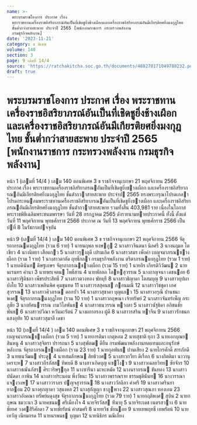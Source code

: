 ```yaml
---
name: >-
  พระบรมราชโองการ ประกาศ เรื่อง
  พระราชทานเครื่องราชอิสริยาภรณ์อันเป็นที่เชิดชูยิ่งช้างเผือกและเครื่องราชอิสริยาภรณ์อันมีเกียรติยศยิ่งมงกุฎไทย
  ชั้นต่ำกว่าสายสะพาย ประจำปี 2565 [พนักงานราชการ กระทรวงพลังงาน
  กรมธุรกิจพลังงาน]
date: '2023-11-21'
category: ข พิเศษ
volume: 140
section: 3
page: 9 เล่มที่ 14/4
source: 'https://ratchakitcha.soc.go.th/documents/488278171049788232.pdf'
draft: true
---
```


# พระบรมราชโองการ ประกาศ เรื่อง พระราชทานเครื่องราชอิสริยาภรณ์อันเป็นที่เชิดชูยิ่งช้างเผือกและเครื่องราชอิสริยาภรณ์อันมีเกียรติยศยิ่งมงกุฎไทย ชั้นต่ำกว่าสายสะพาย ประจำปี 2565 [พนักงานราชการ กระทรวงพลังงาน กรมธุรกิจพลังงาน]

หน้า 1 (เลมที่ 14/4 ) เลม 140 ตอนพิเศษ 3 ข ราชกิจจานุเบกษา 21 พฤศจิกายน 2566 ประกาศ เรื่อง พระราชทานเครื่องราชอิสริยาภรณอันเป็นที่เชิดชูยิ่งชางเผือก และเครื่องราชอิสริยาภรณอันมีเกียรติยศยิ่งมงกุฎไทย ชั้นต่ํากวาสายสะพาย ประจําป 2565 ทรงพระกรุณาโปรดเกลาโปรดกระหมอมพระราชทานเครื่องราชอิสริยาภรณอันเป็นที่เชิดชูยิ่งชางเผือก และเครื่องราชอิสริยาภรณอันมีเกียรติยศยิ่งมงกุฎไทย ชั้นต่ํากวาสายสะพาย รวมทั้งสิ้น 403,981 ราย เนื่องในโอกาสพระราชพิธีเฉลิมพระชนมพรรษา วันที่ 28 กรกฎาคม 2565 ดังรายนามทายประกาศนี้ ทั้งนี้ ตั้งแต่วันที่ 11 พฤศจิกายน พุทธศักราช 2566 ประกาศ ณ วันที่ 13 พฤศจิกายน พุทธศักราช 2566 เป็นปที่ 8 ในรัชกาลปจจุบัน

หน้า 9 (เลมที่ 14/4 ) เลม 140 ตอนพิเศษ 3 ข ราชกิจจานุเบกษา 21 พฤศจิกายน 2566 จัตุรถาภรณมงกุฎไทย (รวม 6 ราย) 1 นายนฤพล หงษภู 2 นางสาวจินตนา นิลศรี 3 นางนฤมล โตเขียว 4 นางนิตยา เสือแกว 5 นางสาวรุงฤดี เปรมเกิด 6 นางสาวสมร เพ็งคํา เบญจมาภรณชางเผือก (รวม 1 ราย) 1 นางสาวดาลัด ฤทธิ์กลา กรมธุรกิจพลังงาน ตริตาภรณมงกุฎไทย (รวม 1 ราย) 1 นายอดินันท ดิษฐเกษร จัตุรถาภรณชางเผือก (รวม 15 ราย) 1 นายถิร เกียรติวิวัฒน 2 นายนเรนทร คํานา 3 นายพรเจตน โพธิ์สาน 4 นายพัลลภ โลหสุวรรณ 5 นางกาญจนา เดชนอย 6 นางสาวฐิติชภา เพ็ชรประสิทธิ์ 7 นางสาวตวงทอง พัทบุรี 8 นางสาวธิญาดา โตสมบุญ 9 นางสาวบุปผา บังใบ 10 นางสาวเพลินพิศ คุมขุนทด 11 นางสาวรสสุคนธ กอนมณี 12 นางสาววิชชุดา เกศสุวรรณ 13 นางสาวศิวภรณ ดอกบัว 14 นางสาวสุชาดา บุญแกว 15 นางสาวอรุณี ปานชนะพงศ จัตุรถาภรณมงกุฎไทย (รวม 10 ราย) 1 นางสาวกฤษณา เจ้าทรัพย์ 2 นางสาวจันทร์เพ็ญ กระภูชัย 3 นางทัศนวรรณ งามวิไลพันธ 4 นางสาวธนวรรณ พวงลา 5 นางสาวนัฐธิดา อภิชนชัยพันธ 6 นางสาวปวีณา หวันมะรัตน์ 7 นางผกากรอง ผู้ดี 8 นางสาวรสริน ทาจีน 9 นางสาวรักชนก แสงอุทัย 10 นางสาวสุมาลี เดชา

หน้า 10 (เลมที่ 14/4 ) เลม 140 ตอนพิเศษ 3 ข ราชกิจจานุเบกษา 21 พฤศจิกายน 2566 เบญจมาภรณชางเผือก (รวม 5 ราย) 1 นายการติมา เกตุหอม 2 นายสุชาติ ยุภา 3 นายเอกบุณย สินหนู 4 นางสาวสุจิตรา ปรารถนา 5 นางสุพัตฒ ดียืน กรมพัฒนาพลังงานทดแทนและอนุรักษ์พลังงาน จัตุรถาภรณชางเผือก (รวม 23 ราย) 1 นายกุลพันธ ปานเสียง 2 นายไกรศักดิ์ สารภักดี 3 นายธนวัฒน ประดู 4 นายสมลักษณ สิทธิวงศ 5 นางสาวกวียา ดีเรือก 6 นางกิตติมา นาวานุเคราะห 7 นางสาวกีรภัสส ทิพบดี 8 นางสาวเกิดบุญ แซโงว 9 นางสาวเฉลยวิทย ชัยจักร 10 นางสาวชณันภัสร ศิระวริษฐกุล 11 นางซารีนา มะหะหมัด 12 นางนรากรณ ขันทอง 13 นางสาวปนัดดา กาพิน 14 นางสาวประนอม พึ่งวัธนะ 15 นางสาวพรรณราย ธรรมชุตินันท 16 นางวรรณา แจงวงษ 17 นางสาววราภร ปญจสุวรรณ 18 นางสาววัลลิภา คําศรี 19 นางสาวศรินยา ยาลอม 20 นางศุภญาดา วสุมงคล 21 นางสุกัญญา ชาภูพวง 22 นางสาวสุณภา ทองเอม 23 นางสาวอังคณา ทรัพย์ผดุงสุข จัตุรถาภรณมงกุฎไทย (รวม 79 ราย) 1 นายกฤติพงศ สุบิน 2 นายกฤษณ ชมวะนา 3 นายคชนม ศรีเมืองใจ 4 นายจิรวัสส ฑีฆายุ 5 นายจิระเดช เนตรสวาง 6 นายชัยยศ วงศสิริศักดา 7 นายชัยรัตน์ คําสมศรี 8 นายทวิช ชัยนอย 9 นายเทพฤทธิ์ เทพรัตน์ 10 นายเทวัญ เนียมกรด 11 นายนรพนธ บุญมา 12 นายนิธิกร มณีเกี๋ยง
